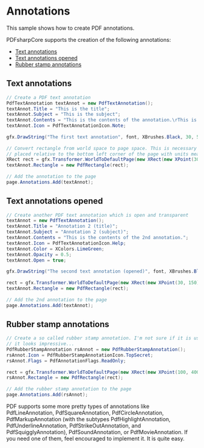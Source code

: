 # Annotations

This sample shows how to create PDF annotations.

PDFsharpCore supports the creation of the following annotations:
* [Text annotations](#text-annotations)
* [Text annotations opened](#text-annotations-opened)
* [Rubber stamp annotations](#rubber-stamp-annotations)


## Text annotations

```cs
// Create a PDF text annotation
PdfTextAnnotation textAnnot = new PdfTextAnnotation();
textAnnot.Title = "This is the title";
textAnnot.Subject = "This is the subject";
textAnnot.Contents = "This is the contents of the annotation.\rThis is the 2nd line.";
textAnnot.Icon = PdfTextAnnotationIcon.Note;
 
gfx.DrawString("The first text annotation", font, XBrushes.Black, 30, 50, XStringFormats.Default);
 
// Convert rectangle from world space to page space. This is necessary because the annotation is
// placed relative to the bottom left corner of the page with units measured in point.
XRect rect = gfx.Transformer.WorldToDefaultPage(new XRect(new XPoint(30, 60), new XSize(30, 30)));
textAnnot.Rectangle = new PdfRectangle(rect);
 
// Add the annotation to the page
page.Annotations.Add(textAnnot);
```


## Text annotations opened
```cs
// Create another PDF text annotation which is open and transparent
textAnnot = new PdfTextAnnotation();
textAnnot.Title = "Annotation 2 (title)";
textAnnot.Subject = "Annotation 2 (subject)";
textAnnot.Contents = "This is the contents of the 2nd annotation.";
textAnnot.Icon = PdfTextAnnotationIcon.Help;
textAnnot.Color = XColors.LimeGreen;
textAnnot.Opacity = 0.5;
textAnnot.Open = true;
 
gfx.DrawString("The second text annotation (opened)", font, XBrushes.Black, 30, 140, XStringFormats.Default);
 
rect = gfx.Transformer.WorldToDefaultPage(new XRect(new XPoint(30, 150), new XSize(30, 30)));
textAnnot.Rectangle = new PdfRectangle(rect);
 
// Add the 2nd annotation to the page
page.Annotations.Add(textAnnot);
```


## Rubber stamp annotations

```cs
// Create a so called rubber stamp annotation. I'm not sure if it is useful, but at least
// it looks impressive...
PdfRubberStampAnnotation rsAnnot = new PdfRubberStampAnnotation();
rsAnnot.Icon = PdfRubberStampAnnotationIcon.TopSecret;
rsAnnot.Flags = PdfAnnotationFlags.ReadOnly;
 
rect = gfx.Transformer.WorldToDefaultPage(new XRect(new XPoint(100, 400), new XSize(350, 150)));
rsAnnot.Rectangle = new PdfRectangle(rect);
 
// Add the rubber stamp annotation to the page
page.Annotations.Add(rsAnnot);
```

PDF supports some more pretty types of annotations like PdfLineAnnotation, PdfSquareAnnotation, PdfCircleAnnotation, PdfMarkupAnnotation (with the subtypes PdfHighlightAnnotation, PdfUnderlineAnnotation, PdfStrikeOutAnnotation, and PdfSquigglyAnnotation), PdfSoundAnnotation, or PdfMovieAnnotation.
If you need one of them, feel encouraged to implement it. It is quite easy.
